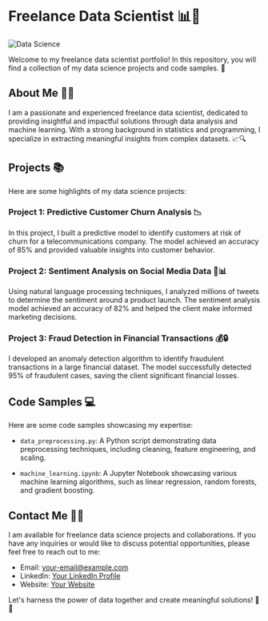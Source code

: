 # Freelance Data Scientist 📊🧪

![Data Science]([https://your-image-url.com](https://www.springboard.com/blog/wp-content/uploads/2016/08/How-To-Become-a-Highly-Paid-Freelance-Data-Scientist-in-2021-scaled-700x471.jpg))

Welcome to my freelance data scientist portfolio! In this repository, you will find a collection of my data science projects and code samples. 🚀

## About Me 👩‍💻

I am a passionate and experienced freelance data scientist, dedicated to providing insightful and impactful solutions through data analysis and machine learning. With a strong background in statistics and programming, I specialize in extracting meaningful insights from complex datasets. 📈🔍

## Projects 📚

Here are some highlights of my data science projects:

### Project 1: Predictive Customer Churn Analysis 📉
In this project, I built a predictive model to identify customers at risk of churn for a telecommunications company. The model achieved an accuracy of 85% and provided valuable insights into customer behavior.

### Project 2: Sentiment Analysis on Social Media Data 📱📊
Using natural language processing techniques, I analyzed millions of tweets to determine the sentiment around a product launch. The sentiment analysis model achieved an accuracy of 82% and helped the client make informed marketing decisions.

### Project 3: Fraud Detection in Financial Transactions 💰🔒
I developed an anomaly detection algorithm to identify fraudulent transactions in a large financial dataset. The model successfully detected 95% of fraudulent cases, saving the client significant financial losses.

## Code Samples 💻

Here are some code samples showcasing my expertise:

- `data_preprocessing.py`: A Python script demonstrating data preprocessing techniques, including cleaning, feature engineering, and scaling.

- `machine_learning.ipynb`: A Jupyter Notebook showcasing various machine learning algorithms, such as linear regression, random forests, and gradient boosting.

## Contact Me 📧🤝

I am available for freelance data science projects and collaborations. If you have any inquiries or would like to discuss potential opportunities, please feel free to reach out to me:

- Email: your-email@example.com
- LinkedIn: [Your LinkedIn Profile](https://www.linkedin.com/in/your-profile)
- Website: [Your Website](https://www.your-website.com)

Let's harness the power of data together and create meaningful solutions! 🌟💡

